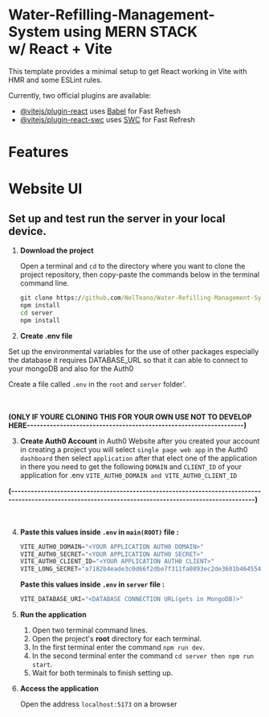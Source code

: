 # Water-Refilling-Management-System using MERN STACK<br> w/ React + Vite

This template provides a minimal setup to get React working in Vite with HMR and some ESLint rules.

Currently, two official plugins are available:

- [@vitejs/plugin-react](https://github.com/vitejs/vite-plugin-react/blob/main/packages/plugin-react/README.md) uses [Babel](https://babeljs.io/) for Fast Refresh
- [@vitejs/plugin-react-swc](https://github.com/vitejs/vite-plugin-react-swc) uses [SWC](https://swc.rs/) for Fast Refresh

  
# Features
# Website UI


## Set up and test run the server in your local device.


1. **Download the project**

    Open a terminal and `cd` to the directory where you want to clone
    the project repository, then copy-paste the commands below in the
    terminal command line.

    ```cmd
    git clone https://github.com/NelTeano/Water-Refilling-Management-System.git
    npm install
    cd server
    npm install
    ```

  2. **Create .env file**
  
Set up the environmental variables for the use of other packages especially the database it requires DATABASE_URL so that it can able to connect to your mongoDB and also for the Auth0


Create a file called `.env` in the
`root` and `server` folder'.<br><br><br>




**(ONLY IF YOURE CLONING THIS FOR YOUR OWN USE NOT TO DEVELOP HERE------------------------------------------------------------------)** <br>


  3. **Create Auth0 Account**
in Auth0 Website after you created your account in creating a project you will select `single page web app`
in the Auth0 `dashboard` then select `application` after that elect one of the application
in there you need to get the following `DOMAIN` and `CLIENT_ID` of your application for .env `VITE_AUTH0_DOMAIN and VITE_AUTH0_CLIENT_ID`

**(-------------------------------------------------------------------------------------------------------------------------------------------------------)** <br><br><br>











4. **Paste this values inside `.env` in `main(ROOT)` file :**

    ```js
    VITE_AUTH0_DOMAIN="<YOUR APPLICATION AUTH0 DOMAIN>"
    VITE_AUTH0_SECRET="<YOUR APPLICATION AUTH0 SECRET>"
    VITE_AUTH0_CLIENT_ID="<YOUR APPLICATION AUTH0 CLIENT>"
    VITE_LONG_SECRET="a7182b4eade3c0d66f2dbe7f311fa0893ec2de3601b464554e7604b5a72669f3"
    ```
    
    **Paste this values inside `.env` in `server` file :**
   
    ```js
    VITE_DATABASE_URI="<DATABASE CONNECTION URL(gets in MongoDB)>"
    ```
   
   
5. **Run the application**

    1. Open two terminal command lines.
    2. Open the project's **root** directory for each terminal.
    3. In the first terminal enter the command `npm run dev`.
    4. In the second terminal enter the command `cd server then npm run start`.
    5. Wait for both terminals to finish setting up.

6. **Access the application**

    Open the address `localhost:5173` on a browser
